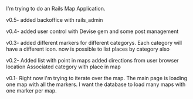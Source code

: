 I'm trying to do an Rails Map Application.

v0.5- added backoffice with rails_admin

v0.4- added user control with Devise gem and some post management

v0.3- added different markers for different categorys. Each category will have a different icon.
      now is possible to list places by category also

v0.2- Added list with point in maps
      added directions from user browser location
      Associated category with place in map
      

v0.1- Right now i'm trying to iterate over the map.
      The main page is loading one map with all the markers.
      I want the database to load many maps with one marker per map.